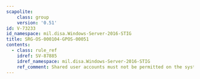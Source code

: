 ```yaml
---
scapolite:
    class: group
    version: '0.51'
id: V-73233
id_namespace: mil.disa.Windows-Server-2016-STIG
title: SRG-OS-000104-GPOS-00051
contents:
  - class: rule_ref
    idref: SV-87885
    idref_namespace: mil.disa.Windows-Server-2016-STIG
    ref_comment: Shared user accounts must not be permitted on the system.
---
```


